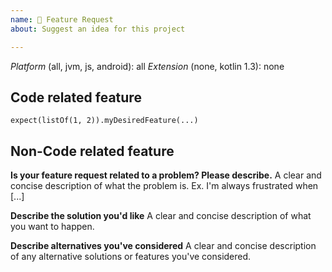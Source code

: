 ```yaml
---
name: 🚀 Feature Request
about: Suggest an idea for this project

---
```


*Platform* (all, jvm, js, android): all
*Extension* (none, kotlin 1.3): none

## Code related feature
```
expect(listOf(1, 2)).myDesiredFeature(...)
```

## Non-Code related feature
**Is your feature request related to a problem? Please describe.**
A clear and concise description of what the problem is. Ex. I'm always frustrated when [...]

**Describe the solution you'd like**
A clear and concise description of what you want to happen.

**Describe alternatives you've considered**
A clear and concise description of any alternative solutions or features you've considered.
